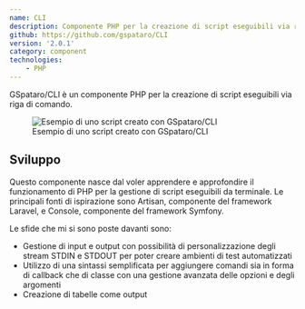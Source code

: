 ```yaml
---
name: CLI
description: Componente PHP per la creazione di script eseguibili via riga di comando.
github: https://github.com/gspataro/CLI
version: '2.0.1'
category: component
technologies:
    - PHP
---
```


GSpataro/CLI è un componente PHP per la creazione di script eseguibili via riga di comando.

<figure>
    <img src="{{media('cli-main.png', 'original')}}" alt="Esempio di uno script creato con GSpataro/CLI">
    <figcaption>Esempio di uno script creato con GSpataro/CLI</figcaption>
</figure>

## Sviluppo

Questo componente nasce dal voler apprendere e approfondire il funzionamento di PHP per la gestione di script eseguibili da terminale. Le principali fonti di ispirazione sono Artisan, componente del framework Laravel, e Console, componente del framework Symfony.

Le sfide che mi si sono poste davanti sono:

- Gestione di input e output con possibilità di personalizzazione degli stream STDIN e STDOUT per poter creare ambienti di test automatizzati
- Utilizzo di una sintassi semplificata per aggiungere comandi sia in forma di callback che di classe con una gestione avanzata delle opzioni e degli argomenti
- Creazione di tabelle come output
